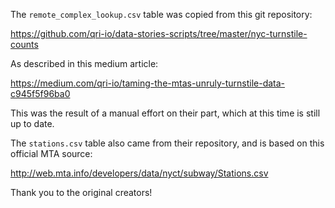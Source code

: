 The `remote_complex_lookup.csv` table was copied from this git repository:

https://github.com/qri-io/data-stories-scripts/tree/master/nyc-turnstile-counts

As described in this medium article:

https://medium.com/qri-io/taming-the-mtas-unruly-turnstile-data-c945f5f96ba0

This was the result of a manual effort on their part, which at this time is still up to date.

The `stations.csv` table also came from their repository, and is based on this official MTA source:

http://web.mta.info/developers/data/nyct/subway/Stations.csv

Thank you to the original creators!
